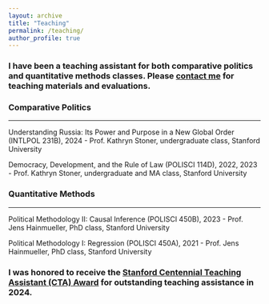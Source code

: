 ```yaml
---
layout: archive
title: "Teaching"
permalink: /teaching/
author_profile: true
---
```


### I have been a teaching assistant for both comparative politics and quantitative methods classes. Please [contact me](hfolsz@stanford.edu) for teaching materials and evaluations.



### Comparative Politics
------

Understanding Russia: Its Power and Purpose in a New Global Order (INTLPOL 231B), 2024 - Prof. Kathryn Stoner, undergraduate class, Stanford University

Democracy, Development, and the Rule of Law (POLISCI 114D), 2022, 2023 - Prof. Kathryn Stoner, undergraduate and MA class, Stanford University


### Quantitative Methods
------

Political Methodology II: Causal Inference (POLISCI 450B), 2023 - Prof. Jens Hainmueller, PhD class, Stanford University

Political Methodology I: Regression (POLISCI 450A), 2021 - Prof. Jens Hainmueller, PhD class, Stanford University


### I was honored to receive the [Stanford Centennial Teaching Assistant (CTA) Award](https://ctl.stanford.edu/centennial-teaching-assistant-awards) for outstanding teaching assistance in 2024.

